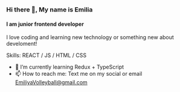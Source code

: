 ### Hi there 👋, My name is Emilia
#### I am junior frontend developer
I love coding and learning new technology or something new about develoment!

Skills: REACT / JS / HTML / CSS

- 🌱 I’m currently learning Redux + TypeScript 
- 📫 How to reach me: Text me on my social or email EmiliyaVolleyball@gmail.com 





